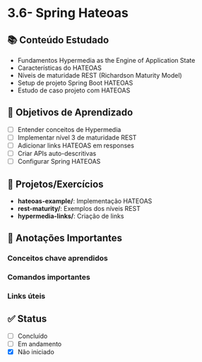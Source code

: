 # 3.6- Spring Hateoas

## 📚 Conteúdo Estudado
- Fundamentos Hypermedia as the Engine of Application State
- Características do HATEOAS
- Níveis de maturidade REST (Richardson Maturity Model)
- Setup de projeto Spring Boot HATEOAS
- Estudo de caso projeto com HATEOAS

## 🎯 Objetivos de Aprendizado
- [ ] Entender conceitos de Hypermedia
- [ ] Implementar nível 3 de maturidade REST
- [ ] Adicionar links HATEOAS em responses
- [ ] Criar APIs auto-descritivas
- [ ] Configurar Spring HATEOAS

## 🔧 Projetos/Exercícios
- **hateoas-example/**: Implementação HATEOAS
- **rest-maturity/**: Exemplos dos níveis REST
- **hypermedia-links/**: Criação de links

## 📝 Anotações Importantes
### Conceitos chave aprendidos


### Comandos importantes


### Links úteis



## ✅ Status
- [ ] Concluído
- [ ] Em andamento
- [x] Não iniciado

